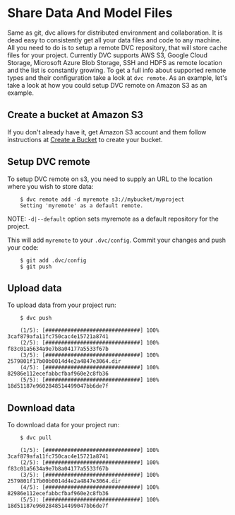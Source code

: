 # Share Data And Model Files

Same as git, dvc allows for distributed environment and collaboration. It is
dead easy to consistently get all your data files and code to any machine.
All you need to do is to setup a remote DVC repository, that will store cache
files for your project. Currently DVC supports AWS S3, Google Cloud Storage,
Microsoft Azure Blob Storage, SSH and HDFS as remote location and the list is
constantly growing. To get a full info about supported remote types and their
configuration take a look at `dvc remote`. As an example, let's take a look
at how you could setup DVC remote on Amazon S3 as an example.

## Create a bucket at Amazon S3
If you don't already have it, get Amazon S3 account and them follow
instructions at
[Create a Bucket](https://docs.aws.amazon.com/AmazonS3/latest/gsg/CreatingABucket.html)
to create your bucket.

## Setup DVC remote

To setup DVC remote on s3, you need to supply an URL to the location where you
wish to store data:

```dvc
    $ dvc remote add -d myremote s3://mybucket/myproject
    Setting 'myremote' as a default remote.
```

NOTE: `-d|--default` option sets myremote as a default repository for the project.

This will add `myremote` to your `.dvc/config`. Commit your changes and push
your code:

```dvc
    $ git add .dvc/config
    $ git push
```

## Upload data

To upload data from your project run:

```dvc
    $ dvc push

    (1/5): [##############################] 100% 3caf879afa11fc750cac4e15721a8741
    (2/5): [##############################] 100% f83c01a5634a9e7b8a04177a5533f67b
    (3/5): [##############################] 100% 2579801f17b00b0014d4e2a4847e3064.dir
    (4/5): [##############################] 100% 82986e112ecefabbcfbaf960e2c8fb36
    (5/5): [##############################] 100% 18d51187e9602848514499047bb6de7f
```

## Download data

To download data for your project run:

```dvc
    $ dvc pull

    (1/5): [##############################] 100% 3caf879afa11fc750cac4e15721a8741
    (2/5): [##############################] 100% f83c01a5634a9e7b8a04177a5533f67b
    (3/5): [##############################] 100% 2579801f17b00b0014d4e2a4847e3064.dir
    (4/5): [##############################] 100% 82986e112ecefabbcfbaf960e2c8fb36
    (5/5): [##############################] 100% 18d51187e9602848514499047bb6de7f
```
